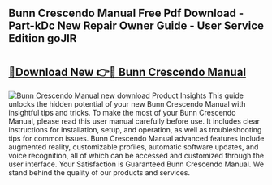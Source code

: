 ## Bunn Crescendo Manual Free Pdf Download - Part-kDc New Repair Owner Guide - User Service Edition goJIR

# <h2><a href="http://bc22605.oget.top/?id=Bunn+Crescendo+Manual">🔗Download New 👉🔴 Bunn Crescendo Manual</a></h2>

[![Bunn Crescendo Manual new download](https://i.imgur.com/5g1atiW.png)](http://bc22605.oget.top/?id=Bunn+Crescendo+Manual)
Product Insights This guide unlocks the hidden potential of your new Bunn Crescendo Manual with insightful tips and tricks. To make the most of your Bunn Crescendo Manual, please read this user manual carefully before use. It includes clear instructions for installation, setup, and operation, as well as troubleshooting tips for common issues. Bunn Crescendo Manual advanced features include augmented reality, customizable profiles, automatic software updates, and voice recognition, all of which can be accessed and customized through the user interface. Your Satisfaction is Guaranteed Bunn Crescendo Manual. We stand behind the quality of our products and services.
